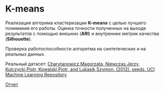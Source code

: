 # K-means

Реализация алгорима кластеризации **K-means** с целью лучшего понимания его работы. Оценка точности полученных на выходе результатов с помощью внешних (__ARI__) и внутренних метрик качества (__Silhouette__).

Проверка работоспособности алгоритма на синтетических и на реальных данных.

Реальный датасет: [Charytanowicz,Magorzata, Niewczas,Jerzy, Kulczycki,Piotr, Kowalski,Piotr, and Lukasik,Szymon. (2012). seeds.
UCI Machine Learning Repository](https://doi.org/10.24432/C5H30K)

[Отчет](./report.pdf)
